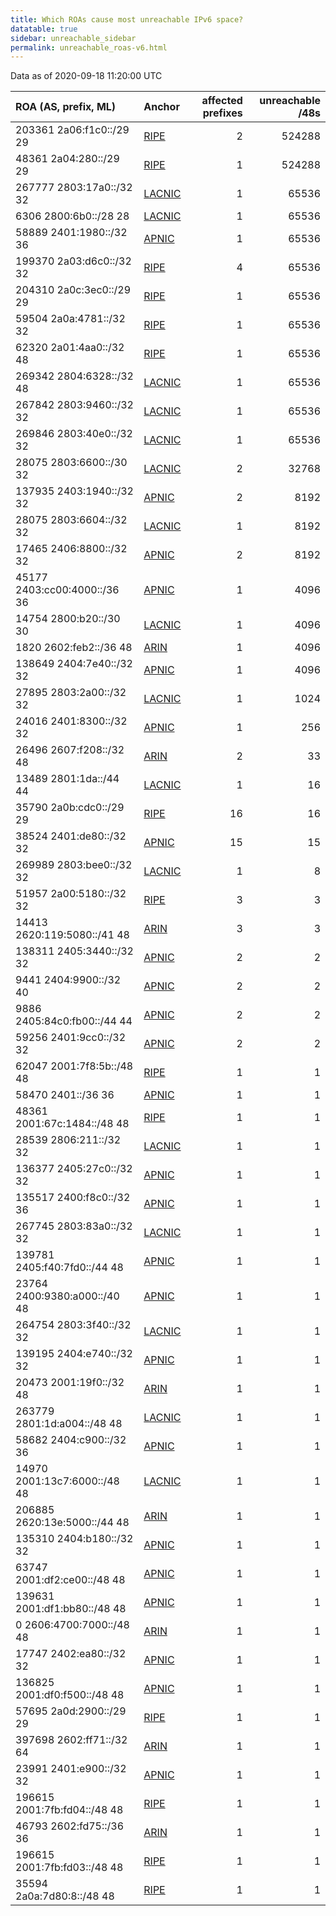 ```yaml
---
title: Which ROAs cause most unreachable IPv6 space?
datatable: true
sidebar: unreachable_sidebar
permalink: unreachable_roas-v6.html
---
```


Data as of 2020-09-18 11:20:00 UTC


<div class="datatable-begin"></div>

| ROA (AS, prefix, ML)         | Anchor                                         |   affected prefixes |   unreachable /48s |
|:-----------------------------|:-----------------------------------------------|--------------------:|-------------------:|
| 203361 2a06:f1c0::/29 29     | [RIPE](unreachable_RIPE_NCC_RPKI_Root-v6.html) |                   2 |             524288 |
| 48361 2a04:280::/29 29       | [RIPE](unreachable_RIPE_NCC_RPKI_Root-v6.html) |                   1 |             524288 |
| 267777 2803:17a0::/32 32     | [LACNIC](unreachable_LACNIC_RPKI_Root-v6.html) |                   1 |              65536 |
| 6306 2800:6b0::/28 28        | [LACNIC](unreachable_LACNIC_RPKI_Root-v6.html) |                   1 |              65536 |
| 58889 2401:1980::/32 36      | [APNIC](unreachable_APNIC_RPKI_Root-v6.html)   |                   1 |              65536 |
| 199370 2a03:d6c0::/32 32     | [RIPE](unreachable_RIPE_NCC_RPKI_Root-v6.html) |                   4 |              65536 |
| 204310 2a0c:3ec0::/29 29     | [RIPE](unreachable_RIPE_NCC_RPKI_Root-v6.html) |                   1 |              65536 |
| 59504 2a0a:4781::/32 32      | [RIPE](unreachable_RIPE_NCC_RPKI_Root-v6.html) |                   1 |              65536 |
| 62320 2a01:4aa0::/32 48      | [RIPE](unreachable_RIPE_NCC_RPKI_Root-v6.html) |                   1 |              65536 |
| 269342 2804:6328::/32 48     | [LACNIC](unreachable_LACNIC_RPKI_Root-v6.html) |                   1 |              65536 |
| 267842 2803:9460::/32 32     | [LACNIC](unreachable_LACNIC_RPKI_Root-v6.html) |                   1 |              65536 |
| 269846 2803:40e0::/32 32     | [LACNIC](unreachable_LACNIC_RPKI_Root-v6.html) |                   1 |              65536 |
| 28075 2803:6600::/30 32      | [LACNIC](unreachable_LACNIC_RPKI_Root-v6.html) |                   2 |              32768 |
| 137935 2403:1940::/32 32     | [APNIC](unreachable_APNIC_RPKI_Root-v6.html)   |                   2 |               8192 |
| 28075 2803:6604::/32 32      | [LACNIC](unreachable_LACNIC_RPKI_Root-v6.html) |                   1 |               8192 |
| 17465 2406:8800::/32 32      | [APNIC](unreachable_APNIC_RPKI_Root-v6.html)   |                   2 |               8192 |
| 45177 2403:cc00:4000::/36 36 | [APNIC](unreachable_APNIC_RPKI_Root-v6.html)   |                   1 |               4096 |
| 14754 2800:b20::/30 30       | [LACNIC](unreachable_LACNIC_RPKI_Root-v6.html) |                   1 |               4096 |
| 1820 2602:feb2::/36 48       | [ARIN](unreachable_ARIN-v6.html)               |                   1 |               4096 |
| 138649 2404:7e40::/32 32     | [APNIC](unreachable_APNIC_RPKI_Root-v6.html)   |                   1 |               4096 |
| 27895 2803:2a00::/32 32      | [LACNIC](unreachable_LACNIC_RPKI_Root-v6.html) |                   1 |               1024 |
| 24016 2401:8300::/32 32      | [APNIC](unreachable_APNIC_RPKI_Root-v6.html)   |                   1 |                256 |
| 26496 2607:f208::/32 48      | [ARIN](unreachable_ARIN-v6.html)               |                   2 |                 33 |
| 13489 2801:1da::/44 44       | [LACNIC](unreachable_LACNIC_RPKI_Root-v6.html) |                   1 |                 16 |
| 35790 2a0b:cdc0::/29 29      | [RIPE](unreachable_RIPE_NCC_RPKI_Root-v6.html) |                  16 |                 16 |
| 38524 2401:de80::/32 32      | [APNIC](unreachable_APNIC_RPKI_Root-v6.html)   |                  15 |                 15 |
| 269989 2803:bee0::/32 32     | [LACNIC](unreachable_LACNIC_RPKI_Root-v6.html) |                   1 |                  8 |
| 51957 2a00:5180::/32 32      | [RIPE](unreachable_RIPE_NCC_RPKI_Root-v6.html) |                   3 |                  3 |
| 14413 2620:119:5080::/41 48  | [ARIN](unreachable_ARIN-v6.html)               |                   3 |                  3 |
| 138311 2405:3440::/32 32     | [APNIC](unreachable_APNIC_RPKI_Root-v6.html)   |                   2 |                  2 |
| 9441 2404:9900::/32 40       | [APNIC](unreachable_APNIC_RPKI_Root-v6.html)   |                   2 |                  2 |
| 9886 2405:84c0:fb00::/44 44  | [APNIC](unreachable_APNIC_RPKI_Root-v6.html)   |                   2 |                  2 |
| 59256 2401:9cc0::/32 32      | [APNIC](unreachable_APNIC_RPKI_Root-v6.html)   |                   2 |                  2 |
| 62047 2001:7f8:5b::/48 48    | [RIPE](unreachable_RIPE_NCC_RPKI_Root-v6.html) |                   1 |                  1 |
| 58470 2401::/36 36           | [APNIC](unreachable_APNIC_RPKI_Root-v6.html)   |                   1 |                  1 |
| 48361 2001:67c:1484::/48 48  | [RIPE](unreachable_RIPE_NCC_RPKI_Root-v6.html) |                   1 |                  1 |
| 28539 2806:211::/32 32       | [LACNIC](unreachable_LACNIC_RPKI_Root-v6.html) |                   1 |                  1 |
| 136377 2405:27c0::/32 32     | [APNIC](unreachable_APNIC_RPKI_Root-v6.html)   |                   1 |                  1 |
| 135517 2400:f8c0::/32 36     | [APNIC](unreachable_APNIC_RPKI_Root-v6.html)   |                   1 |                  1 |
| 267745 2803:83a0::/32 32     | [LACNIC](unreachable_LACNIC_RPKI_Root-v6.html) |                   1 |                  1 |
| 139781 2405:f40:7fd0::/44 48 | [APNIC](unreachable_APNIC_RPKI_Root-v6.html)   |                   1 |                  1 |
| 23764 2400:9380:a000::/40 48 | [APNIC](unreachable_APNIC_RPKI_Root-v6.html)   |                   1 |                  1 |
| 264754 2803:3f40::/32 32     | [LACNIC](unreachable_LACNIC_RPKI_Root-v6.html) |                   1 |                  1 |
| 139195 2404:e740::/32 32     | [APNIC](unreachable_APNIC_RPKI_Root-v6.html)   |                   1 |                  1 |
| 20473 2001:19f0::/32 48      | [ARIN](unreachable_ARIN-v6.html)               |                   1 |                  1 |
| 263779 2801:1d:a004::/48 48  | [LACNIC](unreachable_LACNIC_RPKI_Root-v6.html) |                   1 |                  1 |
| 58682 2404:c900::/32 36      | [APNIC](unreachable_APNIC_RPKI_Root-v6.html)   |                   1 |                  1 |
| 14970 2001:13c7:6000::/48 48 | [LACNIC](unreachable_LACNIC_RPKI_Root-v6.html) |                   1 |                  1 |
| 206885 2620:13e:5000::/44 48 | [ARIN](unreachable_ARIN-v6.html)               |                   1 |                  1 |
| 135310 2404:b180::/32 32     | [APNIC](unreachable_APNIC_RPKI_Root-v6.html)   |                   1 |                  1 |
| 63747 2001:df2:ce00::/48 48  | [APNIC](unreachable_APNIC_RPKI_Root-v6.html)   |                   1 |                  1 |
| 139631 2001:df1:bb80::/48 48 | [APNIC](unreachable_APNIC_RPKI_Root-v6.html)   |                   1 |                  1 |
| 0 2606:4700:7000::/48 48     | [ARIN](unreachable_ARIN-v6.html)               |                   1 |                  1 |
| 17747 2402:ea80::/32 32      | [APNIC](unreachable_APNIC_RPKI_Root-v6.html)   |                   1 |                  1 |
| 136825 2001:df0:f500::/48 48 | [APNIC](unreachable_APNIC_RPKI_Root-v6.html)   |                   1 |                  1 |
| 57695 2a0d:2900::/29 29      | [RIPE](unreachable_RIPE_NCC_RPKI_Root-v6.html) |                   1 |                  1 |
| 397698 2602:ff71::/32 64     | [ARIN](unreachable_ARIN-v6.html)               |                   1 |                  1 |
| 23991 2401:e900::/32 32      | [APNIC](unreachable_APNIC_RPKI_Root-v6.html)   |                   1 |                  1 |
| 196615 2001:7fb:fd04::/48 48 | [RIPE](unreachable_RIPE_NCC_RPKI_Root-v6.html) |                   1 |                  1 |
| 46793 2602:fd75::/36 36      | [ARIN](unreachable_ARIN-v6.html)               |                   1 |                  1 |
| 196615 2001:7fb:fd03::/48 48 | [RIPE](unreachable_RIPE_NCC_RPKI_Root-v6.html) |                   1 |                  1 |
| 35594 2a0a:7d80:8::/48 48    | [RIPE](unreachable_RIPE_NCC_RPKI_Root-v6.html) |                   1 |                  1 |

<div class="datatable-end"></div>
